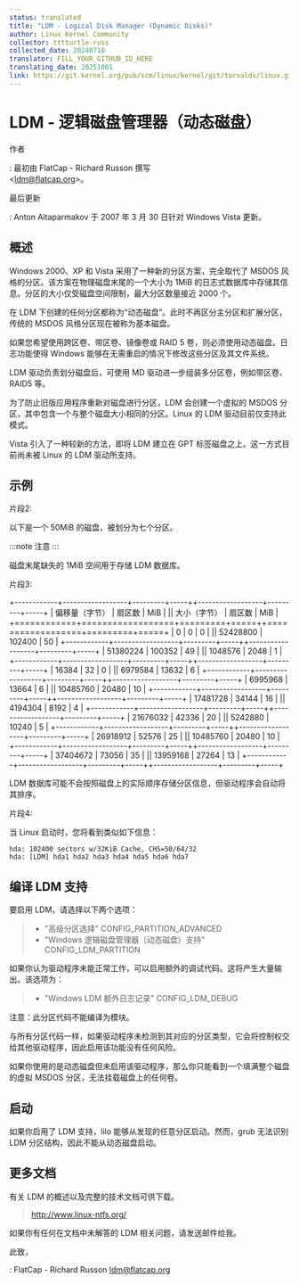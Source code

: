```yaml
---
status: translated
title: "LDM - Logical Disk Manager (Dynamic Disks)"
author: Linux Kernel Community
collector: tttturtle-russ
collected_date: 20240718
translator: FILL_YOUR_GITHUB_ID_HERE
translating_date: 20251001
link: https://git.kernel.org/pub/scm/linux/kernel/git/torvalds/linux.git/tree/Documentation/admin-guide/ldm.rst
---
```


# LDM - 逻辑磁盘管理器（动态磁盘）

作者

:   最初由 FlatCap - Richard Russon 撰写  
    \<ldm@flatcap.org\>。

最后更新

:   Anton Altaparmakov 于 2007 年 3 月 30 日针对 Windows Vista 更新。

## 概述

Windows 2000、XP 和 Vista 采用了一种新的分区方案，完全取代了 MSDOS 风格的分区。该方案在物理磁盘末尾的一个大小为 1MiB 的日志式数据库中存储其信息。分区的大小仅受磁盘空间限制，最大分区数量接近 2000 个。

在 LDM 下创建的任何分区都称为“动态磁盘”。此时不再区分主分区和扩展分区，传统的 MSDOS 风格分区现在被称为基本磁盘。

如果您希望使用跨区卷、带区卷、镜像卷或 RAID 5 卷，则必须使用动态磁盘。日志功能使得 Windows 能够在无需重启的情况下修改这些分区及其文件系统。

LDM 驱动负责划分磁盘后，可使用 MD 驱动进一步组装多分区卷，例如带区卷、RAID5 等。

为了防止旧版应用程序重新对磁盘进行分区，LDM 会创建一个虚拟的 MSDOS 分区，其中包含一个与整个磁盘大小相同的分区。Linux 的 LDM 驱动目前仅支持此模式。

Vista 引入了一种较新的方法，即将 LDM 建立在 GPT 标签磁盘之上。这一方式目前尚未被 Linux 的 LDM 驱动所支持。

## 示例

片段2:

以下是一个 50MiB 的磁盘，被划分为七个分区。

:::note
注意
:::

磁盘末尾缺失的 1MiB 空间用于存储 LDM 数据库。

片段3:

+------------+------------------+---------+-----++------------------+---------+-----+
| 偏移量（字节） | 扇区数           | MiB     |    || 大小（字节）       | 扇区数   | MiB |
+============+==================+=========+=====++==================+=========+=====+
| 0          | 0                | 0       |    || 52428800         | 102400  | 50  |
+------------+------------------+---------+-----++------------------+---------+-----+
| 51380224   | 100352           | 49      |    || 1048576          | 2048    | 1   |
+------------+------------------+---------+-----++------------------+---------+-----+
| 16384      | 32               | 0       |    || 6979584          | 13632   | 6   |
+------------+------------------+---------+-----++------------------+---------+-----+
| 6995968    | 13664            | 6       |    || 10485760         | 20480   | 10  |
+------------+------------------+---------+-----++------------------+---------+-----+
| 17481728   | 34144            | 16      |    || 4194304          | 8192    | 4   |
+------------+------------------+---------+-----++------------------+---------+-----+
| 21676032   | 42336            | 20      |    || 5242880          | 10240   | 5   |
+------------+------------------+---------+-----++------------------+---------+-----+
| 26918912   | 52576            | 25      |    || 10485760         | 20480   | 10  |
+------------+------------------+---------+-----++------------------+---------+-----+
| 37404672   | 73056            | 35      |    || 13959168         | 27264   | 13  |
+------------+------------------+---------+-----++------------------+---------+-----+

LDM 数据库可能不会按照磁盘上的实际顺序存储分区信息，但驱动程序会自动将其排序。

片段4:

当 Linux 启动时，您将看到类似如下信息：

    hda: 102400 sectors w/32KiB Cache, CHS=50/64/32
    hda: [LDM] hda1 hda2 hda3 hda4 hda5 hda6 hda7

## 编译 LDM 支持

要启用 LDM，请选择以下两个选项：

> -   "高级分区选择" CONFIG_PARTITION_ADVANCED  
> -   "Windows 逻辑磁盘管理器（动态磁盘）支持"  
>     CONFIG_LDM_PARTITION

如果你认为驱动程序未能正常工作，可以启用额外的调试代码。这将产生大量输出。该选项为：

> -   "Windows LDM 额外日志记录" CONFIG_LDM_DEBUG

注意：此分区代码不能编译为模块。

与所有分区代码一样，如果驱动程序未检测到其对应的分区类型，它会将控制权交给其他驱动程序，因此启用该功能没有任何风险。

如果你使用的是动态磁盘但未启用该驱动程序，那么你只能看到一个填满整个磁盘的虚拟 MSDOS 分区，无法挂载磁盘上的任何卷。

## 启动

如果你启用了 LDM 支持，lilo 能够从发现的任意分区启动。然而，grub 无法识别 LDM 分区结构，因此不能从动态磁盘启动。

## 更多文档

有关 LDM 的概述以及完整的技术文档可供下载。

> <http://www.linux-ntfs.org/>

如果你有任何在文档中未解答的 LDM 相关问题，请发送邮件给我。

此致，

:   FlatCap - Richard Russon <ldm@flatcap.org>